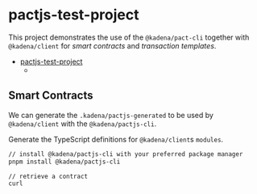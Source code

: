 # pactjs-test-project

This project demonstrates the use of the `@kadena/pact-cli` together with
`@kadena/client` for _smart contracts_ and _transaction templates_.

- [pactjs-test-project](#pactjs-test-project)
  - [](#)

## Smart Contracts

We can generate the `.kadena/pactjs-generated` to be used by `@kadena/client`
with the `@kadena/pactjs-cli`. 

Generate the TypeScript definitions for `@kadena/client`s `modules`.

```sh
// install @kadena/pactjs-cli with your preferred package manager
pnpm install @kadena/pactjs-cli

// retrieve a contract
curl 
```
